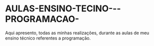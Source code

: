 # AULAS-ENSINO-TECINO---PROGRAMACAO-
Aqui apresento, todas as minhas realizações, durante as aulas de meu ensino técnico referentes a programação.
